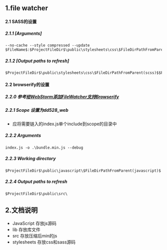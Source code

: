 
## 1.file watcher

#### 2.1 SASS的设置
##### 2.1.1 [Arguments]
```
--no-cache --style compressed --update $FileName$:$ProjectFileDir$\public\stylesheets\css\$FileDirPathFromParent(scss)$$FileNameWithoutExtension$.css
```

##### 2.1.2 [Output paths to refresh]
```
$ProjectFileDir$\public\stylesheets\css\$FileDirPathFromParent(scss)$$FileNameWithoutExtension$.css
```

#### 2.2 browserify的设置

##### 2.2.0 参考[给WebStorm添加FileWatcher支持Browserify](http://blog.meathill.com/tech/devtools/add-file-watcher-for-webstorm-to-support-browserify.html)

##### 2.2.1 Scope 设置为dd528_web
  * 应将需要链入的index.js单个include到scope的目录中
  
##### 2.2.2 Arguments
```
index.js -o .\bundle.min.js --debug
```

##### 2.2.3 Working directory
```
$ProjectFileDir$\public\javascript\$FileDirPathFromParent(javascript)$
```

##### 2.2.4 Output paths to refresh
```
$ProjectFileDir$\public\src\
```

## 2.文档说明
* JavaScript 存放js源码
* lib 存放库文件
* src 存放压缩后min的js
* stylesheets 存放css和sass源码
